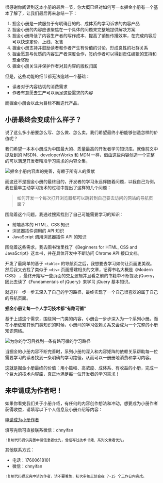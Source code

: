 很感谢你阅读到这本小册的最后一节，你大概已经对如何写一本掘金小册有一个基本了解了，让我们最后再来总结一下：

1. 掘金小册是一款服务于有明确目的的、成体系的学习诉求的内容产品
2. 掘金小册的内容应该聚焦在一个具体的问题来完整地提供解决方案
3. 掘金小册降低了内容生产者的写作成本、提高了销售传播效率，在完成内容后可以快速定价、上线、发售
4. 掘金小册支持并鼓励读者和作者产生有价值的讨论，形成良性的社群关系
5. 掘金愿意与优质的内容生产者深度合作，签约作者可以得到责任编辑的支持和现金奖励
6. 掘金小册关注并保护作者对其内容的版权归属

但是，这些功能的细节都无法逾越一个基础：

* 读者对于内容热切的消费需求
* 作者有意愿去生产可以满足这些需求的内容

而掘金小册会以此为目标不断迭代产品。

## 小册最终会变成什么样子？

说了这么多小册要怎么写、怎么做、怎么卖，我们希望最终小册能够创造怎样的价值呢？

我们希望一本本小册成为中国最大的、质量最高的开发者学习知识库。就像前文中提及到的 MSDN、developerWorks 和 MDN 一样，借由这些内容创造一个完整的可以满足开发者精准学习需求的内容全集。

![掘金小册内容库的完善，有赖于所有人的贡献](https://p3-juejin.byteimg.com/tos-cn-i-k3u1fbpfcp/110a280e618f4008a153e06dfe97bad4~tplv-k3u1fbpfcp-jj-mark:1512:0:0:0:q75.awebp)

而这还不是掘金小册的最终目的，开发者的学习永远伴随着问题，以我自己为例，我在最早主动学习技术的过程中提出了这样的几个问题：

> 如何开发一个每次打开浏览器都可以跳转到自己要去访问的网站的导航页面？

围绕着这个问题，我通过搜索找到了自己可能需要学习的知识：

* 前端基本的 HTML、CSS 知识
* 浏览器插件调用的 API 知识
* JavaScript 调用浏览器插件 API 的知识

围绕着这些需求，我去图书馆里找了《Beginners for HTML, CSS and JavaScript》这本书，并在具体开发中不断访问 Chrome API 接口文档。

开发了最简单的基于 `<table>` 的导航页之后，我想要去学习如何让页面更美观。然后我又去找了类似于 `<div>` 页面搭建相关的文章，记得书名大概是《Modern CSS》 ，最终开始写一些页面的交互逻辑并且看之前的书籍中不断提及 jQuery，因此去读了《Fundamentals of jQuery》来学习 jQuery 基本知识。

就这样一步一步去深入了自己的学习路径，最终实现了一个自己很喜欢的属于自己的导航页面。

**掘金小册让每一个人学习技术都“有路可循”**

基于上述这个需求，围绕同一门类的内容，小册会一步步深入为一个系列小册。而在小册依赖其他门类知识的时候，小册间的学习依赖关系又会成为一个完整的小册知识网络。

![为你的学习目找到一条有路可循的学习路径](https://p3-juejin.byteimg.com/tos-cn-i-k3u1fbpfcp/3a2ad8ad585a4150ae49074de17a509b~tplv-k3u1fbpfcp-jj-mark:1512:0:0:0:q75.awebp)

当掘金的小册内容不断完善时，系列小册的深入和内容矩阵的依赖关系帮助每一位需要学习的读者找到一条明确的学习路径，从而可以一册册地消费和学习内容。

这就是掘金小册最终的价值：用小篇幅、高浓度、成体系、有收益的小册，完成一个巨大的技术内容库，真正地满足每一位开发者的学习需求！

## 来申请成为作者吧！

如果你看完我们关于小册介绍，有任何的内容创作想法和冲动，想要成为小册作者获得收益，请填写以下个人信息及小册介绍等内容：

[申请成为小册作者](https://sourl.co/zDEMwJ "https://sourl.co/zDEMwJ")

填写完后可直接联系微信：chnyifan

```!
!复制代码提供完善申请信息者优先，曾经写过技术书籍、系列文章者优先。
```

其他联系方式：

* 电话：17600618101
* 微信：chnyifan

```!
!复制代码提交完申请的作者，请不要着急，初次审核反馈会在 7-15 个工作日内完成。
```